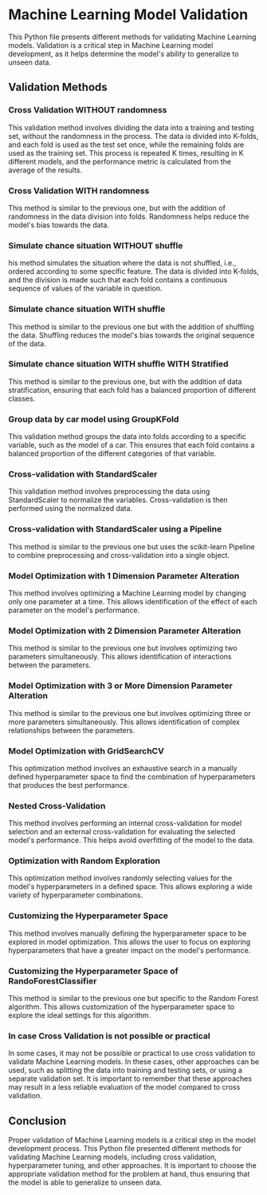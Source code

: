 <h1>Machine Learning Model Validation</h1>

This Python file presents different methods for validating Machine Learning models. Validation is a critical step in Machine Learning model development, as it helps determine the model's ability to generalize to unseen data.
<h2>Validation Methods</h2>


<h3>Cross Validation WITHOUT randomness</h3>

This validation method involves dividing the data into a training and testing set, without the randomness in the process. The data is divided into K-folds, and each fold is used as the test set once, while the remaining folds are used as the training set. This process is repeated K times, resulting in K different models, and the performance metric is calculated from the average of the results.
<h3>Cross Validation WITH randomness</h3>
    
This method is similar to the previous one, but with the addition of randomness in the data division into folds. Randomness helps reduce the model's bias towards the data.

<h3>Simulate chance situation WITHOUT shuffle</h3>

his method simulates the situation where the data is not shuffled, i.e., ordered according to some specific feature. The data is divided into K-folds, and the division is made such that each fold contains a continuous sequence of values of the variable in question.

<h3>Simulate chance situation WITH shuffle</h3>

This method is similar to the previous one but with the addition of shuffling the data. Shuffling reduces the model's bias towards the original sequence of the data.

<h3>Simulate chance situation WITH shuffle WITH Stratified</h3>

This method is similar to the previous one, but with the addition of data stratification, ensuring that each fold has a balanced proportion of different classes.

<h3>Group data by car model using GroupKFold</h3>

This validation method groups the data into folds according to a specific variable, such as the model of a car. This ensures that each fold contains a balanced proportion of the different categories of that variable.
    
<h3>Cross-validation with StandardScaler</h3>

This validation method involves preprocessing the data using StandardScaler to normalize the variables. Cross-validation is then performed using the normalized data.
    
<h3>Cross-validation with StandardScaler using a Pipeline</h3>

This method is similar to the previous one but uses the scikit-learn Pipeline to combine preprocessing and cross-validation into a single object.

<h3>Model Optimization with 1 Dimension Parameter Alteration</h3>

This method involves optimizing a Machine Learning model by changing only one parameter at a time. This allows identification of the effect of each parameter on the model's performance.
    
<h3>Model Optimization with 2 Dimension Parameter Alteration</h3>

This method is similar to the previous one but involves optimizing two parameters simultaneously. This allows identification of interactions between the parameters.
    
<h3>Model Optimization with 3 or More Dimension Parameter Alteration</h3>

This method is similar to the previous one but involves optimizing three or more parameters simultaneously. This allows identification of complex relationships between the parameters.
    
<h3>Model Optimization with GridSearchCV</h3>

This optimization method involves an exhaustive search in a manually defined hyperparameter space to find the combination of hyperparameters that produces the best performance.
<h3>Nested Cross-Validation</h3>

This method involves performing an internal cross-validation for model selection and an external cross-validation for evaluating the selected model's performance. This helps avoid overfitting of the model to the data.

<h3>Optimization with Random Exploration</h3>

This optimization method involves randomly selecting values for the model's hyperparameters in a defined space. This allows exploring a wide variety of hyperparameter combinations.

<h3>Customizing the Hyperparameter Space</h3>

This method involves manually defining the hyperparameter space to be explored in model optimization. This allows the user to focus on exploring hyperparameters that have a greater impact on the model's performance.

<h3>Customizing the Hyperparameter Space of RandoForestClassifier</h3>

This method is similar to the previous one but specific to the Random Forest algorithm. This allows customization of the hyperparameter space to explore the ideal settings for this algorithm.
<h3>In case Cross Validation is not possible or practical</h3>

In some cases, it may not be possible or practical to use cross validation to validate Machine Learning models. In these cases, other approaches can be used, such as splitting the data into training and testing sets, or using a separate validation set. It is important to remember that these approaches may result in a less reliable evaluation of the model compared to cross validation.


<h2>Conclusion</h2>

Proper validation of Machine Learning models is a critical step in the model development process. This Python file presented different methods for validating Machine Learning models, including cross validation, hyperparameter tuning, and other approaches. It is important to choose the appropriate validation method for the problem at hand, thus ensuring that the model is able to generalize to unseen data.
